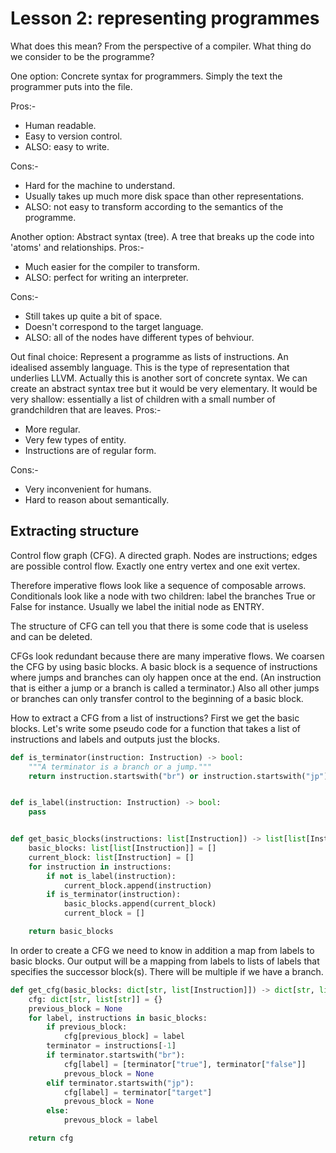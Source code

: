 # Lesson 2: representing programmes

What does this mean?
From the perspective of a compiler.
What thing do we consider to be the programme?

One option: Concrete syntax for programmers. Simply the text the programmer puts into the file.

Pros:-

- Human readable.
- Easy to version control.
- ALSO: easy to write.

Cons:-

- Hard for the machine to understand.
- Usually takes up much more disk space than other representations.
- ALSO: not easy to transform according to the semantics of the programme.

Another option: Abstract syntax (tree).
A tree that breaks up the code into 'atoms' and relationships.
Pros:-

- Much easier for the compiler to transform.
- ALSO: perfect for writing an interpreter.

Cons:-

- Still takes up quite a bit of space.
- Doesn't correspond to the target language.
- ALSO: all of the nodes have different types of behviour.

Out final choice: Represent a programme as lists of instructions.
An idealised assembly language.
This is the type of representation that underlies LLVM.
Actually this is another sort of concrete syntax.
We can create an abstract syntax tree but it would be very elementary.
It would be very shallow: essentially a list of children with a small number of grandchildren that are leaves.
Pros:-

- More regular.
- Very few types of entity.
- Instructions are of regular form.

Cons:-

- Very inconvenient for humans.
- Hard to reason about semantically.

## Extracting structure

Control flow graph (CFG).
A directed graph.
Nodes are instructions; edges are possible control flow.
Exactly one entry vertex and one exit vertex.

Therefore imperative flows look like a sequence of composable arrows.
Conditionals look like a node with two children: label the branches True or False for instance.
Usually we label the initial node as ENTRY.

The structure of CFG can tell you that there is some code that is useless and can be deleted.

CFGs look redundant because there are many imperative flows.
We coarsen the CFG by using basic blocks.
A basic block is a sequence of instructions where jumps and branches can oly happen once at the end.
(An instruction that is either a jump or a branch is called a terminator.)
Also all other jumps or branches can only transfer control to the beginning of a basic block.

How to extract a CFG from a list of instructions?
First we get the basic blocks.
Let's write some pseudo code for a function that takes a list of instructions and labels and outputs just the blocks.

```python
def is_terminator(instruction: Instruction) -> bool:
    """A terminator is a branch or a jump."""
    return instruction.startswith("br") or instruction.startswith("jp")


def is_label(instruction: Instruction) -> bool:
    pass


def get_basic_blocks(instructions: list[Instruction]) -> list[list[Instruction]]:
    basic_blocks: list[list[Instruction]] = []
    current_block: list[Instruction] = []
    for instruction in instructions:
        if not is_label(instruction):
            current_block.append(instruction)
        if is_terminator(instruction):
            basic_blocks.append(current_block)
            current_block = []

    return basic_blocks
```

In order to create a CFG we need to know in addition a map from labels to basic blocks.
Our output will be a mapping from labels to lists of labels that specifies the successor block(s).
There will be multiple if we have a branch.

```python
def get_cfg(basic_blocks: dict[str, list[Instruction]]) -> dict[str, list[str]]:
    cfg: dict[str, list[str]] = {}
    previous_block = None
    for label, instructions in basic_blocks:
        if previous_block:
            cfg[previous_block] = label
        terminator = instructions[-1]
        if terminator.startswith("br"):
            cfg[label] = [terminator["true"], terminator["false"]]
            prevous_block = None
        elif terminator.startswith("jp"):
            cfg[label] = terminator["target"]
            prevous_block = None
        else:
            prevous_block = label

    return cfg
```
